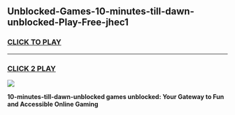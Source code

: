 
## Unblocked-Games-10-minutes-till-dawn-unblocked-Play-Free-jhec1
<h3>
<a href="https://premium76.site?title=10-minutes-till-dawn-unblocked&ref=18A1">CLICK TO PLAY</a></h3>
<hr>

<h3>
<a href="https://premium76.site?title=10-minutes-till-dawn-unblocked&ref=18A1">CLICK 2 PLAY</a>
  
</h3>

<a href="https://premium76.site?title=10-minutes-till-dawn-unblocked&ref=18A1"><img src="https://clearcache.store/games.png"></a>


**10-minutes-till-dawn-unblocked games unblocked: Your Gateway to Fun and Accessible Online Gaming**
